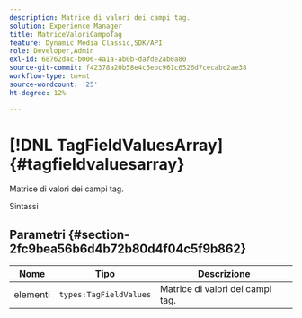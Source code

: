 ```yaml
---
description: Matrice di valori dei campi tag.
solution: Experience Manager
title: MatriceValoriCampoTag
feature: Dynamic Media Classic,SDK/API
role: Developer,Admin
exl-id: 68762d4c-b006-4a1a-ab0b-dafde2ab0a80
source-git-commit: f42378a20b58e4c5ebc961c6526d7cecabc2ae38
workflow-type: tm+mt
source-wordcount: '25'
ht-degree: 12%

---
```


# [!DNL TagFieldValuesArray]{#tagfieldvaluesarray}

Matrice di valori dei campi tag.

Sintassi

## Parametri {#section-2fc9bea56b6d4b72b80d4f04c5f9b862}

| Nome | Tipo | Descrizione |
|---|---|---|
| elementi | `types:TagFieldValues` | Matrice di valori dei campi tag. |
